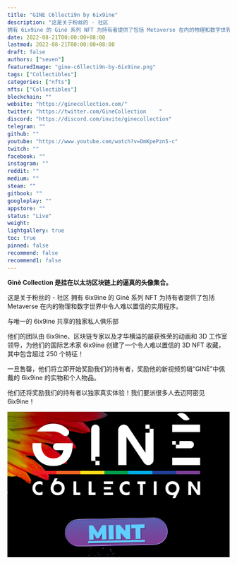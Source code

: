 ```yaml
---
title: "GINE C6llecti9n by 6ix9ine"
description: "这是关于粉丝的 - 社区
拥有 6ix9ine 的 Ginè 系列 NFT 为持有者提供了包括 Metaverse 在内的物理和数字世界中令人难以置信的实用程序。"
date: 2022-08-21T00:00:00+08:00
lastmod: 2022-08-21T00:00:00+08:00
draft: false
authors: ["seven"]
featuredImage: "gine-c6llecti9n-by-6ix9ine.png"
tags: ["Collectibles"]
categories: ["nfts"]
nfts: ["Collectibles"]
blockchain: ""
website: "https://ginecollection.com/"
twitter: "https://twitter.com/GineCollection	"
discord: "https://discord.com/invite/ginecollection"
telegram: ""
github: ""
youtube: "https://www.youtube.com/watch?v=DmKpePzn5-c"
twitch: ""
facebook: ""
instagram: ""
reddit: ""
medium: ""
steam: ""
gitbook: ""
googleplay: ""
appstore: ""
status: "Live"
weight: 
lightgallery: true
toc: true
pinned: false
recommend: false
recommend1: false
---
```

**Ginè Collection
是挂在以太坊区块链上的逼真的头像集合。**

这是关于粉丝的 - 社区
拥有 6ix9ine 的 Ginè 系列 NFT 为持有者提供了包括 Metaverse 在内的物理和数字世界中令人难以置信的实用程序。

与唯一的 6ix9ine 共享的独家私人俱乐部

他们的团队由 6ix9ine、区块链专家以及才华横溢的屡获殊荣的动画和 3D 工作室领导，为他们的国际艺术家 6ix9ine 创建了一个令人难以置信的 3D NFT 收藏，其中包含超过 250 个特征！

一旦售罄，他们将立即开始奖励我们的持有者，奖励他的新视频剪辑“GINÈ”中佩戴的 6ix9ine 的实物和个人物品。

他们还将奖励我们的持有者以独家真实体验！我们要派很多人去迈阿密见 6ix9ine！

![nft](1661412065655.png)